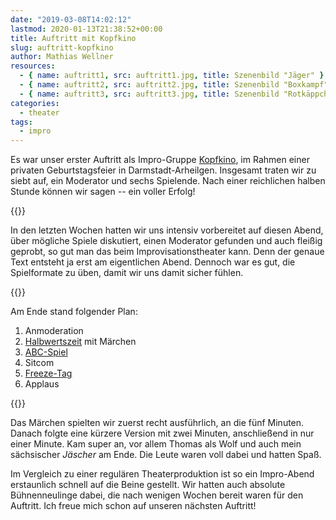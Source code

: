 ```yaml
---
date: "2019-03-08T14:02:12"
lastmod: 2020-01-13T21:38:52+00:00
title: Auftritt mit Kopfkino
slug: auftritt-kopfkino
author: Mathias Wellner
resources:
  - { name: auftritt1, src: auftritt1.jpg, title: Szenenbild "Jäger" }
  - { name: auftritt2, src: auftritt2.jpg, title: Szenenbild "Boxkampf" }
  - { name: auftritt3, src: auftritt3.jpg, title: Szenenbild "Rotkäppchen" }
categories:
  - theater
tags:
  - impro
---
```

Es war unser erster Auftritt als Impro-Gruppe [Kopfkino](https://kopfkino-darmstadt.de), im Rahmen einer privaten Geburtstagsfeier in Darmstadt-Arheilgen. Insgesamt traten wir zu siebt auf, ein Moderator und sechs Spielende. Nach einer reichlichen halben Stunde können wir sagen -- ein voller Erfolg!
<!--more-->

{{<responsive-image name="auftritt2">}}

In den letzten Wochen hatten wir uns intensiv vorbereitet auf diesen Abend, über mögliche Spiele diskutiert, einen Moderator gefunden und auch fleißig geprobt, so gut man das beim Improvisationstheater kann. Denn der genaue Text entsteht ja erst am eigentlichen Abend. Dennoch war es gut, die Spielformate zu üben, damit wir uns damit sicher fühlen. 

{{<responsive-image name="auftritt1">}}

Am Ende stand folgender Plan:

1. Anmoderation
2. [Halbwertszeit](https://improwiki.com/de/wiki/improtheater/halbwertzeit) mit Märchen
3. [ABC-Spiel](https://improwiki.com/de/wiki/improtheater/ABC-Spiel)
4. Sitcom
5. [Freeze-Tag](https://improwiki.com/de/wiki/improtheater/freeze_tag)
6. Applaus

{{<responsive-image name="auftritt3">}}

Das Märchen spielten wir zuerst recht ausführlich, an die fünf Minuten. Danach folgte eine kürzere Version mit zwei Minuten, anschließend in nur einer Minute. Kam super an, vor allem Thomas als Wolf und auch mein sächsischer _Jäscher_ am Ende. Die Leute waren voll dabei und hatten Spaß. 

Im Vergleich zu einer regulären Theaterproduktion ist so ein Impro-Abend erstaunlich schnell auf die Beine gestellt. Wir hatten auch absolute Bühnenneulinge dabei, die nach wenigen Wochen bereit waren für den Auftritt. Ich freue mich schon auf unseren nächsten Auftritt!
